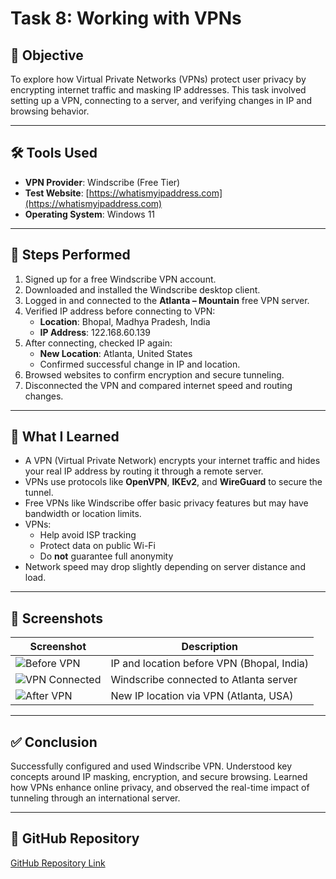 # Task 8: Working with VPNs

## 🎯 Objective
To explore how Virtual Private Networks (VPNs) protect user privacy by encrypting internet traffic and masking IP addresses. This task involved setting up a VPN, connecting to a server, and verifying changes in IP and browsing behavior.

---

## 🛠️ Tools Used
- **VPN Provider**: Windscribe (Free Tier)
- **Test Website**: [https://whatismyipaddress.com](https://whatismyipaddress.com)
- **Operating System**: Windows 11

---

## 🔧 Steps Performed

1. Signed up for a free Windscribe VPN account.
2. Downloaded and installed the Windscribe desktop client.
3. Logged in and connected to the **Atlanta – Mountain** free VPN server.
4. Verified IP address before connecting to VPN:
   - **Location**: Bhopal, Madhya Pradesh, India
   - **IP Address**: 122.168.60.139
5. After connecting, checked IP again:
   - **New Location**: Atlanta, United States
   - Confirmed successful change in IP and location.
6. Browsed websites to confirm encryption and secure tunneling.
7. Disconnected the VPN and compared internet speed and routing changes.

---

## 🧠 What I Learned

- A VPN (Virtual Private Network) encrypts your internet traffic and hides your real IP address by routing it through a remote server.
- VPNs use protocols like **OpenVPN**, **IKEv2**, and **WireGuard** to secure the tunnel.
- Free VPNs like Windscribe offer basic privacy features but may have bandwidth or location limits.
- VPNs:
  - Help avoid ISP tracking
  - Protect data on public Wi-Fi
  - Do **not** guarantee full anonymity
- Network speed may drop slightly depending on server distance and load.

---

## 📸 Screenshots

| Screenshot | Description |
|------------|-------------|
| ![Before VPN](screenshots/ip_before_vpn.png) | IP and location before VPN (Bhopal, India) |
| ![VPN Connected](screenshots/vpn_connected.png) | Windscribe connected to Atlanta server |
| ![After VPN](screenshots/ip_after_vpn.png) | New IP location via VPN (Atlanta, USA) |

---

## ✅ Conclusion

Successfully configured and used Windscribe VPN. Understood key concepts around IP masking, encryption, and secure browsing. Learned how VPNs enhance online privacy, and observed the real-time impact of tunneling through an international server.

---

## 🔗 GitHub Repository
[GitHub Repository Link](your-repo-link-here)
